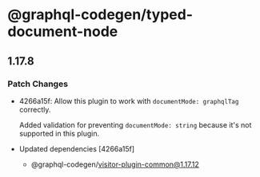 # @graphql-codegen/typed-document-node

## 1.17.8
### Patch Changes

- 4266a15f: Allow this plugin to work with `documentMode: graphqlTag` correctly.
  
  Added validation for preventing `documentMode: string` because it's not supported in this plugin.
- Updated dependencies [4266a15f]
  - @graphql-codegen/visitor-plugin-common@1.17.12

